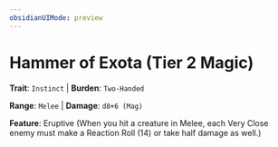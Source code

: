 ```yaml
---
obsidianUIMode: preview
---
```

# Hammer of Exota (Tier 2 Magic)

**Trait**: `Instinct` | **Burden**: `Two-Handed`

**Range**: `Melee` | **Damage**: `d8+6 (Mag)`

**Feature**: Eruptive (When you hit a creature in Melee, each Very Close enemy must make a Reaction Roll (14) or take half damage as well.)